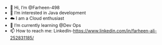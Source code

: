 - 👋 Hi, I’m @Farheen-498
- 👀 I’m interested in Java development
- ☁️ I am a Cloud enthusiast
- 🌱 I’m currently learning @Dev Ops
- 📫 How to reach me: LinkedIn-https://www.linkedin.com/in/farheen-ali-252831185/  

<!---
Farheen-498/Farheen-498 is a ✨ special ✨ repository because its `README.md` (this file) appears on your GitHub profile.
You can click the Preview link to take a look at your changes.
--->
